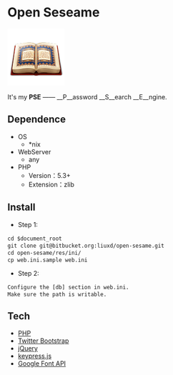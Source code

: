 # Open Seseame #

<img src="www/img/web.png" />

It's my __PSE__ —— __P__assword __S__earch __E__ngine.

## Dependence ##
+ OS
    + *nix
+ WebServer
    + any
+ PHP
    + Version：5.3+
    + Extension：zlib

## Install ##

* Step 1:
```
cd $document_root
git clone git@bitbucket.org:liuxd/open-sesame.git
cd open-sesame/res/ini/
cp web.ini.sample web.ini
```

* Step 2:
```
Configure the [db] section in web.ini.
Make sure the path is writable.
```

## Tech ##
* [PHP](http://php.net/)
* [Twitter Bootstrap](http://twitter.github.io/bootstrap/)
* [jQuery](http://jquery.com/)
* [keypress.js](http://dmauro.github.io/Keypress/)
* [Google Font API](http://www.google.com/fonts/)
